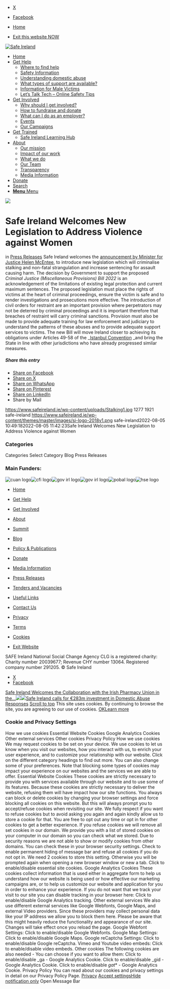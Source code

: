   * [X](https://twitter.com/SAFEIreland "X")
  * [Facebook](https://www.facebook.com/safe.ireland "Facebook")


  * [Home](https://www.safeireland.ie/)
  * [Exit this website NOW](https://www.google.ie/)


[![Safe Ireland](https://www.safeireland.ie/wp-content/themes/master/images/si-logo-2018v1.png)](https://www.safeireland.ie/)
  * [Home](https://www.safeireland.ie/)
  * [Get Help](https://www.safeireland.ie/get-help/)
    * [Where to find help](https://www.safeireland.ie/get-help/where-to-find-help/)
    * [Safety Information](https://www.safeireland.ie/get-help/safety-information/)
    * [Understanding domestic abuse](https://www.safeireland.ie/get-help/understanding-domestic-abuse/)
    * [What types of support are available?](https://www.safeireland.ie/get-help/what-types-of-support-are-available/)
    * [Information for Male Victims](https://www.safeireland.ie/get-help/information-for-male-victims/)
    * [Let’s Talk Tech – Online Safety Tips](https://www.safeireland.ie/lets-talk-tech-online-safety-tips/)
  * [Get Involved](https://www.safeireland.ie/get-involved/)
    * [Why should I get involved?](https://www.safeireland.ie/get-involved/why-should-i-get-involved/)
    * [How to fundraise and donate](https://www.safeireland.ie/get-involved/how-to-fundraise-and-donate/)
    * [What can I do as an employer?](https://www.safeireland.ie/get-involved/what-can-i-do-as-an-employer/)
    * [Events](https://www.safeireland.ie/get-involved/events/)
    * [Our Campaigns](https://www.safeireland.ie/get-involved/our-campaigns/)
  * [Get Trained](https://www.safeireland.ie/safe-ireland-welcomes-new-legislation-to-address-violence-against-women/)
    * [Safe Ireland Learning Hub](https://www.safeireland.ie/safe-ireland-learning-hub/)
  * [About](https://www.safeireland.ie/about/)
    * [Our mission](https://www.safeireland.ie/about/our-mission/)
    * [Impact of our work](https://www.safeireland.ie/about/impact-of-our-work/)
    * [What we do](https://www.safeireland.ie/about/what-we-do/)
    * [Our Team](https://www.safeireland.ie/about/our-team/)
    * [Transparency](https://www.safeireland.ie/about/transparency/)
    * [Media Information](https://www.safeireland.ie/about/media-information/)
  * [Donate](https://www.safeireland.ie/get-involved/how-to-fundraise-and-donate/)
  * [Search](https://www.safeireland.ie/safe-ireland-welcomes-new-legislation-to-address-violence-against-women/?s=)
  * [ **Menu** Menu ](https://www.safeireland.ie/safe-ireland-welcomes-new-legislation-to-address-violence-against-women/)


[![](https://www.safeireland.ie/wp-content/uploads/Stalking1-845x500.jpg)](https://www.safeireland.ie/wp-content/uploads/Stalking1-1030x685.jpg "Woman,Being,Stalked")
# Safe Ireland Welcomes New Legislation to Address Violence against Women
in [Press Releases](https://www.safeireland.ie/category/press-releases/)
Safe Ireland welcomes the [announcement by Minister for Justice Helen McEntee](https://www.justice.ie/en/JELR/Pages/new-system-of-court-orders-to-restrain-stalking-behaviour-and-protect-victims-as-part-of-new-bill-from-minister-mcentee), to introduce new legislation which will criminalise stalking and non-fatal strangulation and increase sentencing for assault causing harm. The decision by Government to support the proposed _Criminal Justice (Miscellaneous Provisions) Bill 2022_ is an acknowledgement of the limitations of existing legal protection and current maximum sentences.
The proposed legislation must place the rights of victims at the heart of criminal proceedings, ensure the victim is safe and to render investigations and prosecutions more effective.
The introduction of civil orders for restraint are an important provision where perpetrators may not be deterred by criminal proceedings and it is important therefore that breaches of restraint will carry criminal sanctions. Provision must also be made to provide adequate training for law enforcement and judiciary to understand the patterns of these abuses and to provide adequate support services to victims.
The new Bill will move Ireland closer to achieving its obligations under Articles 49-58 of the  _[Istanbul Convention](https://rm.coe.int/168008482e) _and bring the State in line with other jurisdictions who have already progressed similar measures.
##### Share this entry
  * [Share on Facebook](https://www.facebook.com/sharer.php?u=https://www.safeireland.ie/safe-ireland-welcomes-new-legislation-to-address-violence-against-women/&t=Safe%20Ireland%20Welcomes%20New%20Legislation%20to%20Address%20Violence%20against%20Women)
  * [Share on X](https://twitter.com/share?text=Safe%20Ireland%20Welcomes%20New%20Legislation%20to%20Address%20Violence%20against%20Women&url=https://www.safeireland.ie/?p=9117)
  * [Share on WhatsApp](https://api.whatsapp.com/send?text=https://www.safeireland.ie/safe-ireland-welcomes-new-legislation-to-address-violence-against-women/)
  * [Share on Pinterest](https://pinterest.com/pin/create/button/?url=https%3A%2F%2Fwww.safeireland.ie%2Fsafe-ireland-welcomes-new-legislation-to-address-violence-against-women%2F&description=Safe%20Ireland%20Welcomes%20New%20Legislation%20to%20Address%20Violence%20against%20Women&media=https%3A%2F%2Fwww.safeireland.ie%2Fwp-content%2Fuploads%2FStalking1-705x469.jpg)
  * [Share on LinkedIn](https://linkedin.com/shareArticle?mini=true&title=Safe%20Ireland%20Welcomes%20New%20Legislation%20to%20Address%20Violence%20against%20Women&url=https://www.safeireland.ie/safe-ireland-welcomes-new-legislation-to-address-violence-against-women/)
  * Share by Mail


https://www.safeireland.ie/wp-content/uploads/Stalking1.jpg 1277 1921 safe-ireland https://www.safeireland.ie/wp-content/themes/master/images/si-logo-2018v1.png safe-ireland2022-08-05 10:49:182022-08-05 11:42:23Safe Ireland Welcomes New Legislation to Address Violence against Women
### Categories
Categories Select Category Blog Press Releases
### Main Funders:
![cuan logo](https://www.safeireland.ie/wp-content/uploads/logo-cuan.png)![cfi logo](https://www.safeireland.ie/wp-content/uploads/logo-cfi.png)![gov irl logo](https://www.safeireland.ie/wp-content/uploads/logo-goi2.png)![gov irl logo](https://www.safeireland.ie/wp-content/uploads/logo-doj.png)![pobal logo](https://www.safeireland.ie/wp-content/uploads/logo-pobal.png)![hse logo](https://www.safeireland.ie/wp-content/uploads/logo-hse.png)
  * [Home](https://www.safeireland.ie/)
  * [Get Help](https://www.safeireland.ie/get-help/)
  * [Get Involved](https://www.safeireland.ie/get-involved/)
  * [About](https://www.safeireland.ie/about/)
  * [Summit](https://www.safeireland.ie/?page_id=3620)
  * [Blog](https://www.safeireland.ie/blog/)


  * [Policy & Publications](https://www.safeireland.ie/policy-publications/)
  * [Donate](https://www.safeireland.ie/get-involved/how-to-fundraise-and-donate/)
  * [Media Information](https://www.safeireland.ie/about/media-information/)
  * [Press Releases](https://www.safeireland.ie/about/media-information/press-releases/)
  * [Tenders and Vacancies](https://www.safeireland.ie/tenders-and-vacancies/)
  * [Useful Links](https://www.safeireland.ie/links/)


  * [Contact Us](https://www.safeireland.ie/contact-us/)
  * [Privacy](https://www.safeireland.ie/privacy/)
  * [Terms](https://www.safeireland.ie/terms/)
  * [Cookies](https://www.safeireland.ie/cookies/)
  * [Exit Website](https://www.google.ie)


SAFE Ireland National Social Change Agency CLG is a registered charity: Charity number 20039677; Revenue CHY number 13064. Registered company number 291205.
© Safe Ireland 
  * [X](https://twitter.com/SAFEIreland "X")
  * [Facebook](https://www.facebook.com/safe.ireland "Facebook")


[Safe Ireland Welcomes the Collaboration with the Irish Pharmacy Union in the...![](https://www.safeireland.ie/wp-content/uploads/safe-pharmacy-launch-80x80.jpg)](https://www.safeireland.ie/safe-ireland-welcomes-the-collaboration-with-the-irish-pharmacy-union-in-the-roll-out-of-the-nationwide-safe-pharmacy-initiative/)[![](https://www.safeireland.ie/wp-content/uploads/Pre-Budget-2023-Infographic-1-80x80.png)Safe Ireland calls for €283m investment in Domestic Abuse Responses](https://www.safeireland.ie/safe-ireland-calls-for-e283m-investment-in-domestic-abuse-responses/)
[Scroll to top](https://www.safeireland.ie/safe-ireland-welcomes-new-legislation-to-address-violence-against-women/#top "Scroll to top")
This site uses cookies. By continuing to browse the site, you are agreeing to our use of cookies.
[OK](https://www.safeireland.ie/safe-ireland-welcomes-new-legislation-to-address-violence-against-women/)[Learn more](https://www.safeireland.ie/safe-ireland-welcomes-new-legislation-to-address-violence-against-women/)
### Cookie and Privacy Settings
How we use cookies
Essential Website Cookies
Google Analytics Cookies
Other external services
Other cookies
Privacy Policy
How we use cookies
We may request cookies to be set on your device. We use cookies to let us know when you visit our websites, how you interact with us, to enrich your user experience, and to customize your relationship with our website. 
Click on the different category headings to find out more. You can also change some of your preferences. Note that blocking some types of cookies may impact your experience on our websites and the services we are able to offer.
Essential Website Cookies
These cookies are strictly necessary to provide you with services available through our website and to use some of its features.
Because these cookies are strictly necessary to deliver the website, refusing them will have impact how our site functions. You always can block or delete cookies by changing your browser settings and force blocking all cookies on this website. But this will always prompt you to accept/refuse cookies when revisiting our site.
We fully respect if you want to refuse cookies but to avoid asking you again and again kindly allow us to store a cookie for that. You are free to opt out any time or opt in for other cookies to get a better experience. If you refuse cookies we will remove all set cookies in our domain.
We provide you with a list of stored cookies on your computer in our domain so you can check what we stored. Due to security reasons we are not able to show or modify cookies from other domains. You can check these in your browser security settings.
Check to enable permanent hiding of message bar and refuse all cookies if you do not opt in. We need 2 cookies to store this setting. Otherwise you will be prompted again when opening a new browser window or new a tab.
Click to enable/disable essential site cookies.
Google Analytics Cookies
These cookies collect information that is used either in aggregate form to help us understand how our website is being used or how effective our marketing campaigns are, or to help us customize our website and application for you in order to enhance your experience.
If you do not want that we track your visit to our site you can disable tracking in your browser here:
Click to enable/disable Google Analytics tracking.
Other external services
We also use different external services like Google Webfonts, Google Maps, and external Video providers. Since these providers may collect personal data like your IP address we allow you to block them here. Please be aware that this might heavily reduce the functionality and appearance of our site. Changes will take effect once you reload the page.
Google Webfont Settings:
Click to enable/disable Google Webfonts.
Google Map Settings:
Click to enable/disable Google Maps.
Google reCaptcha Settings:
Click to enable/disable Google reCaptcha.
Vimeo and Youtube video embeds:
Click to enable/disable video embeds.
Other cookies
The following cookies are also needed - You can choose if you want to allow them:
Click to enable/disable _ga - Google Analytics Cookie.
Click to enable/disable _gid - Google Analytics Cookie.
Click to enable/disable _gat_* - Google Analytics Cookie.
Privacy Policy
You can read about our cookies and privacy settings in detail on our Privacy Policy Page. 
[Privacy](https://www.safeireland.ie/privacy/)
[Accept settings](https://www.safeireland.ie/safe-ireland-welcomes-new-legislation-to-address-violence-against-women/ "Allow to use cookies, you always can modify used cookies and services")[Hide notification only](https://www.safeireland.ie/safe-ireland-welcomes-new-legislation-to-address-violence-against-women/ "Do not allow to use cookies or services - some functionality on our site might not work as expected.")
Open Message Bar
